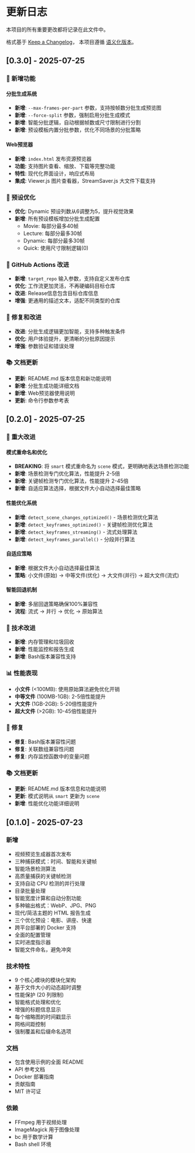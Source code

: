 # 更新日志

本项目的所有重要更改都将记录在此文件中。

格式基于 [Keep a Changelog](https://keepachangelog.com/en/1.0.0/)，
本项目遵循 [语义化版本](https://semver.org/spec/v2.0.0.html)。

## [0.3.0] - 2025-07-25

### 🎯 新增功能

#### 分批生成系统
- **新增**: `--max-frames-per-part` 参数，支持按帧数分批生成预览图
- **新增**: `--force-split` 参数，强制启用分批生成模式
- **新增**: 智能分批逻辑，自动根据帧数或尺寸限制进行分割
- **新增**: 预设模板内置分批参数，优化不同场景的分批策略

#### Web预览器
- **新增**: `index.html` 发布资源预览器
- **功能**: 支持图片查看、缩放、下载等完整功能
- **特性**: 现代化界面设计，响应式布局
- **集成**: Viewer.js 图片查看器，StreamSaver.js 大文件下载支持

### 🔧 预设优化
- **优化**: Dynamic 预设列数从6调整为5，提升视觉效果
- **新增**: 所有预设模板增加分批生成配置
  - Movie: 每部分最多40帧
  - Lecture: 每部分最多30帧
  - Dynamic: 每部分最多30帧
  - Quick: 使用尺寸限制逻辑(0)

### 🤖 GitHub Actions 改进
- **新增**: `target_repo` 输入参数，支持自定义发布仓库
- **优化**: 工作流更加灵活，不再硬编码目标仓库
- **改进**: Release信息包含目标仓库信息
- **增强**: 更通用的描述文本，适配不同类型的仓库

### 🐛 修复和改进
- **改进**: 分批生成逻辑更加智能，支持多种触发条件
- **优化**: 用户体验提升，更清晰的分批原因提示
- **增强**: 参数验证和错误处理

### 📚 文档更新
- **更新**: README.md 版本信息和新功能说明
- **新增**: 分批生成功能详细文档
- **新增**: Web预览器使用说明
- **更新**: 命令行参数参考表

## [0.2.0] - 2025-07-25

### 🚀 重大改进

#### 模式重命名和优化
- **BREAKING**: 将 `smart` 模式重命名为 `scene` 模式，更明确地表达场景检测功能
- **新增**: 场景检测专门优化算法，性能提升 2-5倍
- **新增**: 关键帧检测专门优化算法，性能提升 2-45倍
- **新增**: 自适应算法选择，根据文件大小自动选择最佳策略

#### 性能优化系统
- **新增**: `detect_scene_changes_optimized()` - 场景检测优化算法
- **新增**: `detect_keyframes_optimized()` - 关键帧检测优化算法
- **新增**: `detect_keyframes_streaming()` - 流式处理算法
- **新增**: `detect_keyframes_parallel()` - 分段并行算法

#### 自适应策略
- **新增**: 根据文件大小自动选择最佳算法
- **策略**: 小文件(原始) → 中等文件(优化) → 大文件(并行) → 超大文件(流式)

#### 智能回退机制
- **新增**: 多层回退策略确保100%兼容性
- **流程**: 流式 → 并行 → 优化 → 原始算法

### 🔧 技术改进
- **新增**: 内存管理和垃圾回收
- **新增**: 性能监控和报告生成
- **新增**: Bash版本兼容性支持

### 📊 性能表现
- **小文件** (<100MB): 使用原始算法避免优化开销
- **中等文件** (100MB-1GB): 2-5倍性能提升
- **大文件** (1GB-2GB): 5-20倍性能提升
- **超大文件** (>2GB): 10-45倍性能提升

### 🐛 修复
- **修复**: Bash版本兼容性问题
- **修复**: 关联数组兼容性问题
- **修复**: 内存监控函数中的变量问题

### 📚 文档更新
- **更新**: README.md 版本信息和功能说明
- **更新**: 模式说明从 `smart` 更新为 `scene`
- **新增**: 性能优化功能详细说明

## [0.1.0] - 2025-07-23

### 新增
- 视频预览生成器首次发布
- 三种捕获模式：时间、智能和关键帧
- 智能场景检测算法
- 高质量捕获的关键帧检测
- 支持自动 CPU 检测的并行处理
- 目录批量处理
- 智能宽度计算和自动分割功能
- 多种输出格式：WebP、JPG、PNG
- 现代/简洁主题的 HTML 报告生成
- 三个优化预设：电影、讲座、快速
- 跨平台部署的 Docker 支持
- 全面的配置管理
- 实时进度指示器
- 智能文件命名，避免冲突

### 技术特性
- 9 个核心模块的模块化架构
- 基于文件大小的动态超时调整
- 性能保护 (20 列限制)
- 智能格式处理和优化
- 增强的标题信息显示
- 每个缩略图的时间戳显示
- 网格间距控制
- 强制覆盖和后缀命名选项

### 文档
- 包含使用示例的全面 README
- API 参考文档
- Docker 部署指南
- 贡献指南
- MIT 许可证

### 依赖
- FFmpeg 用于视频处理
- ImageMagick 用于图像处理
- bc 用于数学计算
- Bash shell 环境
